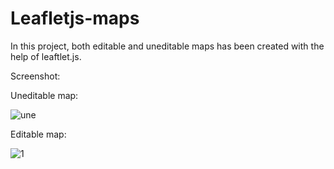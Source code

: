 # Leafletjs-maps

In this project, both editable and uneditable maps has been created with the help of leaftlet.js.

Screenshot:

Uneditable map:

![une](https://cloud.githubusercontent.com/assets/24657693/23835436/82f53502-078d-11e7-9dd5-013af8e3742f.png)


Editable map:

![1](https://cloud.githubusercontent.com/assets/24657693/23835437/83270d5c-078d-11e7-91ea-2913664469e4.png)




